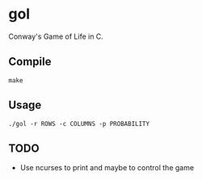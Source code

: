 gol
===

Conway's Game of Life in C.

Compile
-------

    make

Usage
---

    ./gol -r ROWS -c COLUMNS -p PROBABILITY

TODO
----

* Use ncurses to print and maybe to control the game
